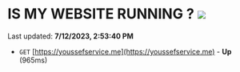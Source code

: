 # IS MY WEBSITE RUNNING ? [![](https://img.shields.io/static/v1?label=Sponsor&message=%E2%9D%A4&logo=GitHub&color=%23fe8e86)](https://github.com/sponsors/<username>)

Last updated: **7/12/2023, 2:53:40 PM**

- `GET` [https://youssefservice.me](https://youssefservice.me) - **Up** (965ms)
